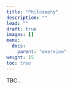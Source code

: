 ```yaml
---
title: "Philosophy"
description: ""
lead: ""
draft: true
images: []
menu:
  docs:
    parent: "overview"
weight: 15
toc: true
---
```


TBC...
